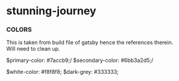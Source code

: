 # stunning-journey

### COLORS

This is taken from build file of gatsby hence the references therein.\
Will need to clean up.

$primary-color: #7accb9;/
$secondary-color: #6bb3a2d5;/

$white-color: #f8f8f8;
$dark-grey: #333333;
